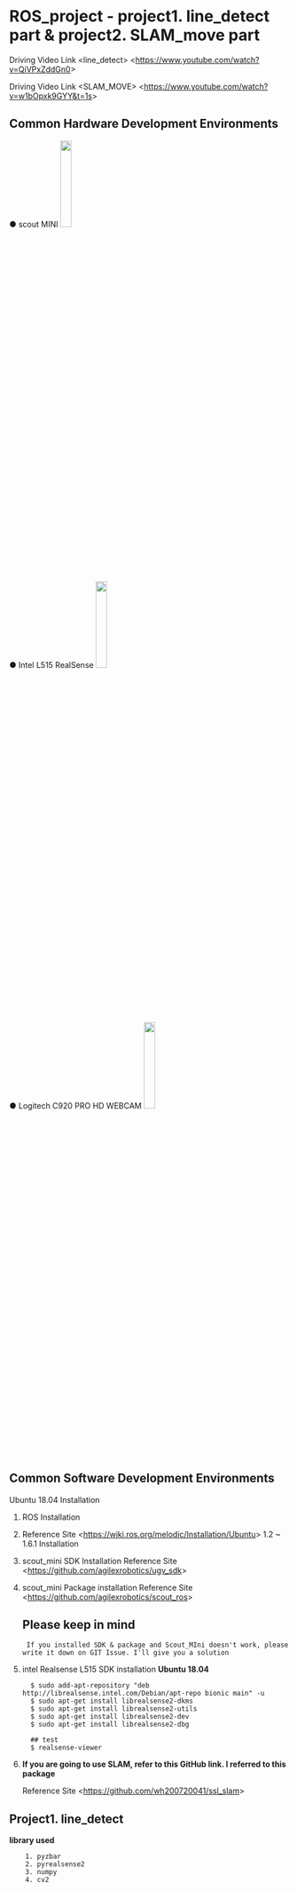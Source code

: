 # ROS_project - project1. line_detect part & project2. SLAM_move part
Driving Video Link <line_detect> <<https://www.youtube.com/watch?v=QiVPxZddGn0>>

Driving Video Link <SLAM_MOVE> <<https://www.youtube.com/watch?v=w1bOpxk9GYY&t=1s>>

## Common Hardware Development Environments
● scout MINI 
<img src = "https://user-images.githubusercontent.com/98440628/176610886-aa75f777-31e0-460b-a51e-7033cd9d9cd2.png" width="20%" height="20%">

● Intel L515 RealSense 
<img src = "https://user-images.githubusercontent.com/98440628/176611606-8a1c7cfc-bb6c-4fce-a34e-f3d8a8edf493.png" width="20%" height="20%">

● Logitech C920 PRO HD WEBCAM
<img src = "https://user-images.githubusercontent.com/98440628/176611962-189edcf8-85bb-445b-8568-04c5e6871cb7.png" width="20%" height="20%">

## Common Software Development Environments
Ubuntu 18.04 Installation

1. ROS Installation
2. Reference Site 
<<https://wiki.ros.org/melodic/Installation/Ubuntu>> 1.2 ~ 1.6.1 Installation

3. scout_mini SDK Installation
Reference Site 
<<https://github.com/agilexrobotics/ugv_sdk>>

4. scout_mini Package installation
Reference Site
<<https://github.com/agilexrobotics/scout_ros>>


    ## Please keep in mind

        If you installed SDK & package and Scout_MIni doesn't work, please write it down on GIT Issue. I'll give you a solution

5. intel Realsense L515 SDK installation 
     **Ubuntu 18.04**
         
         $ sudo add-apt-repository "deb http://librealsense.intel.com/Debian/apt-repo bionic main" -u
         $ sudo apt-get install librealsense2-dkms
         $ sudo apt-get install librealsense2-utils
         $ sudo apt-get install librealsense2-dev
         $ sudo apt-get install librealsense2-dbg
         
         ## test
         $ realsense-viewer
6. **If you are going to use SLAM, refer to this GitHub link. I referred to this package**

     Reference Site
        <<https://github.com/wh200720041/ssl_slam>>

## Project1. line_detect

**library used**

        1. pyzbar
        2. pyrealsense2
        3. numpy
        4. cv2

